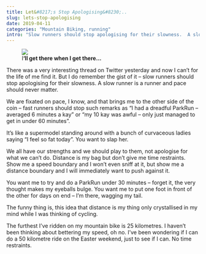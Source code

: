 ```yaml
---
title: Let&#8217;s Stop Apologising&#8230;..
slug: lets-stop-apologising
date: 2019-04-11
categories: "Mountain Biking, running"
intro: "Slow runners should stop apologising for their slowness.  A slow runner is a runner and pace should never matter."
---
```


<div class="wp-block-image"><figure class="aligncenter is-resized"><img src="http://res.cloudinary.com/dy6grlu8z/image/upload/v1558866431/desaxpuya9uofvxkhxk7.jpg"/><figcaption>I<strong>‘ll get there when I get there…</strong><br/></figcaption></figure></div>

<p>There was a very interesting thread on Twitter yesterday and now I can’t for the life of me find it. But I do remember the gist of it – slow runners should stop apologising for their slowness.  A slow runner is a runner and pace should never matter.</p>

<p>We are fixated on pace, I know, and that brings me to the other side of the coin – fast runners should stop such remarks as “I had a dreadful ParkRun – averaged 6 minutes a kay” or “my 10 kay was awful – only just managed to get in under 60 minutes”. </p>

<p>It’s like a supermodel standing around with a bunch of curvaceous ladies saying “I feel so fat today”. You want to slap her.</p>

<p>We all have our strengths and we should play to them, not apologise for what we can’t do. Distance is my bag but don’t give me time restraints. Show me a speed boundary and I won’t even sniff at it, but show me a distance boundary and I will immediately want to push against it.</p>

<p>You want me to try and do a ParkRun under 30 minutes – forget it, the very thought makes my eyeballs bulge. You want me to put one foot in front of the other for days on end – I’m there, wagging my tail. </p>

<p>The funny thing is, this idea that distance is my thing only crystallised in my mind while I was thinking of cycling.</p>

<p>The furthest I’ve ridden on my mountain bike is 25 kilometres. I haven’t been thinking about bettering my speed, oh no. I’ve been wondering if I can do a 50 kilometre ride on the Easter weekend, just to see if I can. No time restraints.</p>
